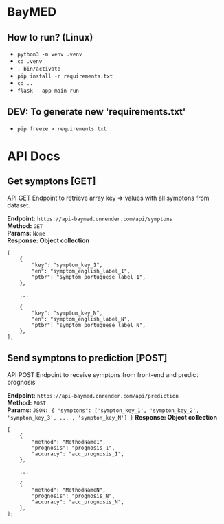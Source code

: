 # BayMED

## How to run? (Linux)
- `python3 -m venv .venv`
- `cd .venv`
- `. bin/activate`
- `pip install -r requirements.txt`
- `cd ..`
- `flask --app main run`

## DEV: To generate new 'requirements.txt'
-  `pip freeze > requirements.txt`

# API Docs

## Get symptons [GET]
API GET Endpoint to retrieve array key => values with all symptons from dataset.

**Endpoint:** `https://api-baymed.onrender.com/api/symptons`  
**Method:** `GET`  
**Params:** `None`  
**Response: Object collection**   

``` 
[
    {
        "key": "symptom_key_1",
        "en": "symptom_english_label_1",
        "ptbr": "symptom_portuguese_label_1",
    },

    ...

    {
        "key": "symptom_key_N",
        "en": "symptom_english_label_N",
        "ptbr": "symptom_portuguese_label_N",
    },
];
```

## Send symptons to prediction [POST]
API POST Endpoint to receive symptons from front-end and predict prognosis

**Endpoint:** `https://api-baymed.onrender.com/api/prediction`  
**Method:** `POST`  
**Params:** `JSON: { "symptons": ['sympton_key_1', 'sympton_key_2', 'sympton_key_3', ... , 'sympton_key_N'] }` 
**Response: Object collection**   
``` 
[
    {
        "method": "MethodName1",
        "prognosis": "prognosis_1",
        "accuracy": "acc_prognosis_1",
    },

    ...

    {
        "method": "MethodNameN",
        "prognosis": "prognosis_N",
        "accuracy": "acc_prognosis_N",
    },
];
```
